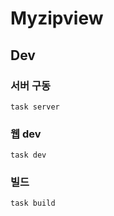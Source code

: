 # Myzipview

## Dev

### 서버 구동
```
task server
```

### 웹 dev
```
task dev
```

### 빌드
```
task build
```